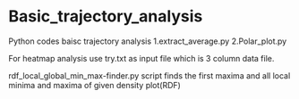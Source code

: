 # Basic_trajectory_analysis
Python codes baisc trajectory analysis
1.extract_average.py
2.Polar_plot.py

For heatmap analysis use try.txt as input file which is 3 column data file.


rdf_local_global_min_max-finder.py  script finds the first maxima and all local minima and maxima of given density plot(RDF)
